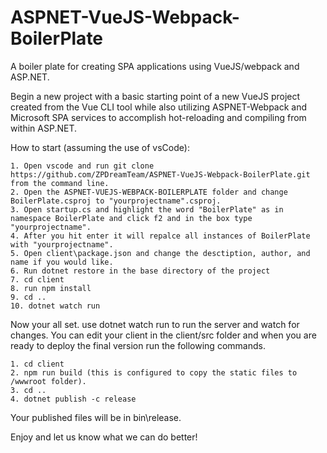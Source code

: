 # ASPNET-VueJS-Webpack-BoilerPlate
A boiler plate for creating SPA applications using VueJS/webpack and ASP.NET.

  Begin a new project with a basic starting point of a new VueJS project created from the Vue CLI tool while also utilizing ASPNET-Webpack and Microsoft SPA services to accomplish hot-reloading and compiling from within ASP.NET.
  
  How to start (assuming the use of vsCode):
    
    1. Open vscode and run git clone https://github.com/ZPDreamTeam/ASPNET-VueJS-Webpack-BoilerPlate.git from the command line.
    2. Open the ASPNET-VUEJS-WEBPACK-BOILERPLATE folder and change BoilerPlate.csproj to "yourprojectname".csproj.
    3. Open startup.cs and highlight the word "BoilerPlate" as in namespace BoilerPlate and click f2 and in the box type "yourprojectname".
    4. After you hit enter it will repalce all instances of BoilerPlate with "yourprojectname".
    5. Open client\package.json and change the desctiption, author, and name if you would like.
    6. Run dotnet restore in the base directory of the project
    7. cd client
    8. run npm install
    9. cd ..
    10. dotnet watch run
    
 Now your all set.  use dotnet watch run to run the server and watch for changes.  You can edit your client in the client/src folder and when you are ready to deploy the final version run the following commands.
 
    1. cd client
    2. npm run build (this is configured to copy the static files to /wwwroot folder).
    3. cd ..
    4. dotnet publish -c release

Your published files will be in bin\release.

Enjoy and let us know what we can do better!
